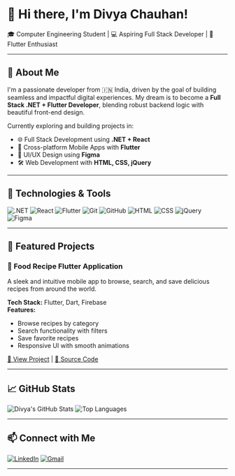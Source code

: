 # 👋 Hi there, I'm Divya Chauhan!

🎓 Computer Engineering Student | 💻 Aspiring Full Stack Developer | 📱 Flutter Enthusiast

---

## 🚀 About Me

I'm a passionate developer from 🇮🇳 India, driven by the goal of building seamless and impactful digital experiences. My dream is to become a **Full Stack .NET + Flutter Developer**, blending robust backend logic with beautiful front-end design.

Currently exploring and building projects in:

- 🌐 Full Stack Development using **.NET + React**
- 📱 Cross-platform Mobile Apps with **Flutter**
- 🎨 UI/UX Design using **Figma**
- 🛠️ Web Development with **HTML, CSS, jQuery**

---

## 💼 Technologies & Tools

![.NET](https://img.shields.io/badge/-.NET-512BD4?style=flat&logo=dotnet)
![React](https://img.shields.io/badge/-React-61DAFB?style=flat&logo=react&logoColor=black)
![Flutter](https://img.shields.io/badge/-Flutter-02569B?style=flat&logo=flutter)
![Git](https://img.shields.io/badge/-Git-F05032?style=flat&logo=git)
![GitHub](https://img.shields.io/badge/-GitHub-181717?style=flat&logo=github)
![HTML](https://img.shields.io/badge/-HTML5-E34F26?style=flat&logo=html5)
![CSS](https://img.shields.io/badge/-CSS3-1572B6?style=flat&logo=css3)
![jQuery](https://img.shields.io/badge/-jQuery-0769AD?style=flat&logo=jquery)
![Figma](https://img.shields.io/badge/-Figma-F24E1E?style=flat&logo=figma)

---

## 📂 Featured Projects

### 🍲 Food Recipe Flutter Application

A sleek and intuitive mobile app to browse, search, and save delicious recipes from around the world.

**Tech Stack:** Flutter, Dart, Firebase  
**Features:**
- Browse recipes by category  
- Search functionality with filters  
- Save favorite recipes  
- Responsive UI with smooth animations

[🔗 View Project](https://github.com/Dvya11/Food-Recipe-Flutter-App) | [📁 Source Code](https://github.com/Dvya11/Food-Recipe-Flutter-App)

---

## 📈 GitHub Stats

![Divya's GitHub Stats](https://github-readme-stats.vercel.app/api?username=Dvya11&show_icons=true&theme=tokyonight)
![Top Languages](https://github-readme-stats.vercel.app/api/top-langs/?username=Dvya11&layout=compact&theme=tokyonight)

---

## 📫 Connect with Me

[![LinkedIn](https://img.shields.io/badge/-LinkedIn-0077B5?style=flat&logo=linkedin&logoColor=white)](https://www.linkedin.com/in/divya-chauhan/)
[![Gmail](https://img.shields.io/badge/-Gmail-D14836?style=flat&logo=gmail&logoColor=white)](mailto:chauhandivya0033@gmail.com)


---
